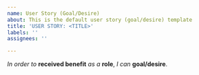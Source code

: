 ```yaml
---
name: User Story (Goal/Desire)
about: This is the default user story (goal/desire) template
title: 'USER STORY: <TITLE>'
labels: ''
assignees: ''

---
```


_In order to_ **received benefit** _as a_ **role**, _I can_ **goal/desire**.
